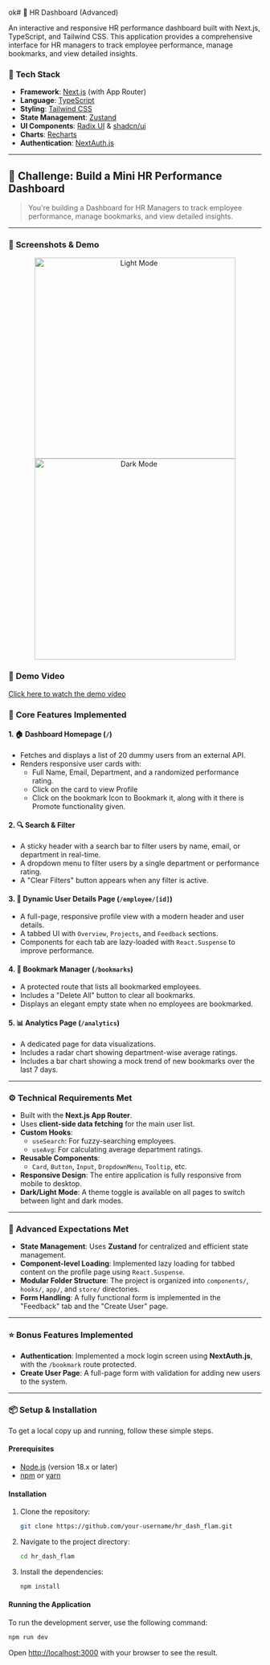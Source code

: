 ok# 💼 HR Dashboard (Advanced)

An interactive and responsive HR performance dashboard built with Next.js, TypeScript, and Tailwind CSS. This application provides a comprehensive interface for HR managers to track employee performance, manage bookmarks, and view detailed insights.

### 🔧 **Tech Stack**

- **Framework**: [Next.js](https://nextjs.org/) (with App Router)
- **Language**: [TypeScript](https://www.typescriptlang.org/)
- **Styling**: [Tailwind CSS](https://tailwindcss.com/)
- **State Management**: [Zustand](https://github.com/pmndrs/zustand)
- **UI Components**: [Radix UI](https://www.radix-ui.com/) & [shadcn/ui](https://ui.shadcn.com/)
- **Charts**: [Recharts](https://recharts.org/)
- **Authentication**: [NextAuth.js](https://next-auth.js.org/)

---

## 🚀 **Challenge: Build a Mini HR Performance Dashboard**

> You're building a Dashboard for HR Managers to track employee performance, manage bookmarks, and view detailed insights.

---

### 📸 **Screenshots & Demo**

<div align="center">
  <img src="https://github.com/parth5404/hr_dash_flam/raw/main/images/light.png" alt="Light Mode" width="400" />
  <img src="https://github.com/parth5404/hr_dash_flam/raw/main/images/dark.png" alt="Dark Mode" width="400" />
</div>

### 🎥 **Demo Video**
[Click here to watch the demo video](https://drive.google.com/file/d/1mAKDQYfiN38ImaX3P0Gish27v11ei3_Z/view?usp=sharing)


### 🎯 **Core Features Implemented**

#### 1. 🏠 **Dashboard Homepage (`/`)**

- Fetches and displays a list of 20 dummy users from an external API.
- Renders responsive user cards with:
  - Full Name, Email, Department, and a randomized performance rating.
  - Click on the card to view Profile
  - Click on the bookmark Icon to Bookmark it, along with it there is Promote functionality given.

#### 2. 🔍 **Search & Filter**

- A sticky header with a search bar to filter users by name, email, or department in real-time.
- A dropdown menu to filter users by a single department or performance rating.
- A "Clear Filters" button appears when any filter is active.

#### 3. 👤 **Dynamic User Details Page (`/employee/[id]`)**

- A full-page, responsive profile view with a modern header and user details.
- A tabbed UI with `Overview`, `Projects`, and `Feedback` sections.
- Components for each tab are lazy-loaded with `React.Suspense` to improve performance.

#### 4. 📌 **Bookmark Manager (`/bookmarks`)**

- A protected route that lists all bookmarked employees.
- Includes a "Delete All" button to clear all bookmarks.
- Displays an elegant empty state when no employees are bookmarked.

#### 5. 📊 **Analytics Page (`/analytics`)**

- A dedicated page for data visualizations.
- Includes a radar chart showing department-wise average ratings.
- Includes a bar chart showing a mock trend of new bookmarks over the last 7 days.

---

### ⚙️ **Technical Requirements Met**

- Built with the **Next.js App Router**.
- Uses **client-side data fetching** for the main user list.
- **Custom Hooks**:
  - `useSearch`: For fuzzy-searching employees.
  - `useAvg`: For calculating average department ratings.
- **Reusable Components**:
  - `Card`, `Button`, `Input`, `DropdownMenu`, `Tooltip`, etc.
- **Responsive Design**: The entire application is fully responsive from mobile to desktop.
- **Dark/Light Mode**: A theme toggle is available on all pages to switch between light and dark modes.

---

### 🧠 **Advanced Expectations Met**

- **State Management**: Uses **Zustand** for centralized and efficient state management.
- **Component-level Loading**: Implemented lazy loading for tabbed content on the profile page using `React.Suspense`.
- **Modular Folder Structure**: The project is organized into `components/`, `hooks/`, `app/`, and `store/` directories.
- **Form Handling**: A fully functional form is implemented in the "Feedback" tab and the "Create User" page.

---

### ⭐ **Bonus Features Implemented**

- **Authentication**: Implemented a mock login screen using **NextAuth.js**, with the `/bookmark` route protected.
- **Create User Page**: A full-page form with validation for adding new users to the system.

---

### 📦 **Setup & Installation**

To get a local copy up and running, follow these simple steps.

#### Prerequisites

- [Node.js](https://nodejs.org/) (version 18.x or later)
- [npm](https://www.npmjs.com/) or [yarn](https://yarnpkg.com/)

#### Installation

1.  Clone the repository:
    ```sh
    git clone https://github.com/your-username/hr_dash_flam.git
    ```
2.  Navigate to the project directory:
    ```sh
    cd hr_dash_flam
    ```
3.  Install the dependencies:
    ```sh
    npm install
    ```

#### Running the Application

To run the development server, use the following command:

```bash
npm run dev
```

Open [http://localhost:3000](http://localhost:3000) with your browser to see the result.
